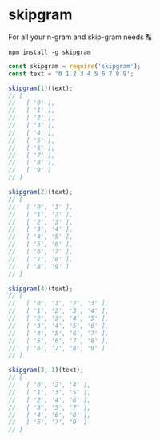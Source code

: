 # skipgram
For all your n-gram and skip-gram needs 🔠

```
npm install -g skipgram
```

```javascript
const skipgram = require('skipgram');
const text = '0 1 2 3 4 5 6 7 8 9';
```

```javascript
skipgram(1)(text);
// [
//   [ '0' ],
//   [ '1' ],
//   [ '2' ],
//   [ '3' ],
//   [ '4' ],
//   [ '5' ],
//   [ '6' ],
//   [ '7' ],
//   [ '8' ],
//   [ '9' ]
// ]
```

```javascript
skipgram(2)(text);
// [
//   [ '0', '1' ],
//   [ '1', '2' ],
//   [ '2', '3' ],
//   [ '3', '4' ],
//   [ '4', '5' ],
//   [ '5', '6' ],
//   [ '6', '7' ],
//   [ '7', '8' ],
//   [ '8', '9' ]
// ]
```

```javascript
skipgram(4)(text);
// [
//   [ '0', '1', '2', '3' ],
//   [ '1', '2', '3', '4' ],
//   [ '2', '3', '4', '5' ],
//   [ '3', '4', '5', '6' ],
//   [ '4', '5', '6', '7' ],
//   [ '5', '6', '7', '8' ],
//   [ '6', '7', '8', '9' ]
// ]
```

```javascript
skipgram(3, 1)(text);
// [
//   [ '0', '2', '4' ],
//   [ '1', '3', '5' ],
//   [ '2', '4', '6' ],
//   [ '3', '5', '7' ],
//   [ '4', '6', '8' ],
//   [ '5', '7', '9' ]
// ]
```
